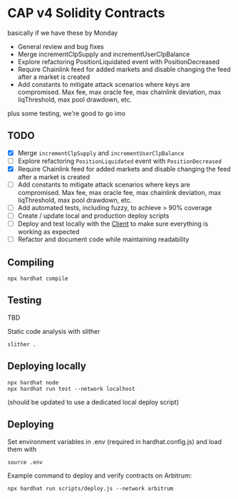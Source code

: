 # CAP v4 Solidity Contracts

basically if we have these by Monday

- General review and bug fixes
- Merge incrementClpSupply and incrementUserClpBalance
- Explore refactoring PositionLiquidated event with PositionDecreased
- Require Chainlink feed for added markets and disable changing the feed after a market is created
- Add constants to mitigate attack scenarios where keys are compromised. Max fee, max oracle fee, max chainlink deviation, max liqThreshold, max pool drawdown, etc.

plus some testing, we're good to go imo

## TODO
 
- [x] Merge `incrementClpSupply` and `incrementUserClpBalance`
- [ ] Explore refactoring `PositionLiquidated` event with `PositionDecreased`
- [x] Require Chainlink feed for added markets and disable changing the feed after a market is created
- [ ] Add constants to mitigate attack scenarios where keys are compromised. Max fee, max oracle fee, max chainlink deviation, max liqThreshold, max pool drawdown, etc.
- [ ] Add automated tests, including fuzzy, to achieve > 90% coverage
- [ ] Create / update local and production deploy scripts
- [ ] Deploy and test locally with the [Client](https://github.com/capofficial/client) to make sure everything is working as expected
- [ ] Refactor and document code while maintaining readability

## Compiling

```
npx hardhat compile
```

## Testing

TBD

Static code analysis with slither
```
slither .
```

## Deploying locally

```
npx hardhat node
npx hardhat run test --network localhost
```

(should be updated to use a dedicated local deploy script)

## Deploying

Set environment variables in .env (required in hardhat.config.js) and load them with
```
source .env
```
Example command to deploy and verify contracts on Arbitrum:
```
npx hardhat run scripts/deploy.js --network arbitrum
```